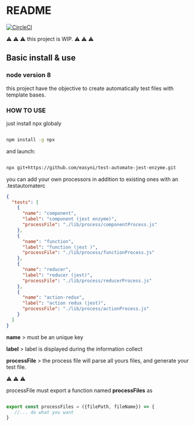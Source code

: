 # README

[![CircleCI](https://circleci.com/gh/easyni/test-automate-jest-enzyme/tree/master.svg?style=svg)](https://circleci.com/gh/easyni/test-automate-jest-enzyme/tree/master)

⚠️ ⚠️ ⚠️ 
this project is WIP.
⚠️ ⚠️ ⚠️ 
## Basic install & use
### node version 8

this project have the objective to create automatically test files with template bases.

### HOW TO USE

just install npx globaly

 
```bash 

npm install -g npx

```
and launch: 
 
```bash 

npx git+https://github.com/easyni/test-automate-jest-enzyme.git

```

you can add your own processors in addition to existing ones with an .testautomaterc

```json
{
  "tests": [
    {
      "name": "component",
      "label": "component (jest enzyme)",
      "processFile": "./lib/process/componentProcess.js"
    },
    {
      "name": "function",
      "label": "function (jest )",
      "processFile": "./lib/process/functionProcess.js"
    },
    {
      "name": "reducer",
      "label": "reducer (jest)",
      "processFile": "./lib/process/reducerProcess.js"
    },
    {
      "name": "action-redux",
      "label": "action redux (jest)",
      "processFile": "./lib/process/actionProcess.js"
    }
  ]
}
```

  **name** > must be an unique key
  
  **label** > label is displayed during the information collect
   
  **processFile** > the process file will parse all yours files, and generate your test file.

 ⚠️ ⚠️ ⚠️ 
 
 processFile must export a function named **processFiles** as 
 
 ```js

export const processFiles = ({filePath, fileName}) => {
    //... do what you want
}
 ```
